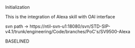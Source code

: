 Initialization

This is the integration of Alexa skill with OAI interface

svn path -> https://ntil-svn-u1:18080/svn/STD-SIP-v4.1/trunk/engineering/Code/branches/PoC's/SV9500-Alexa


BASELINED
